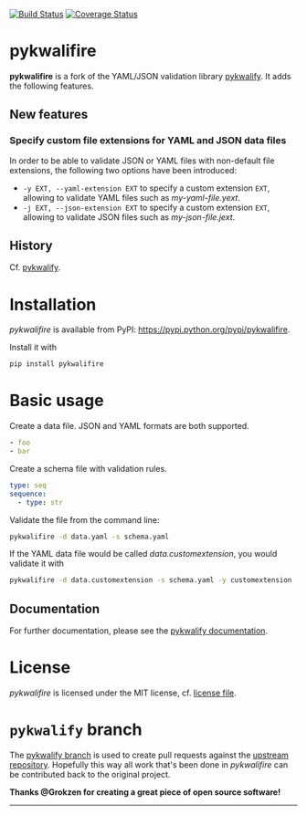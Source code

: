 [![Build Status](https://travis-ci.org/sdruskat/pykwalifire.svg?branch=master)](https://travis-ci.org/sdruskat/pykwalifire) [![Coverage Status](https://coveralls.io/repos/github/sdruskat/pykwalifire/badge.svg?branch=master)](https://coveralls.io/github/sdruskat/pykwalifire?branch=master)

# pykwalifire

**pykwalifire** is a fork of the YAML/JSON validation library [pykwalify](https://github.com/Grokzen/pykwalify).
It adds the following features.

## New features

### Specify custom file extensions for YAML and JSON data files

In order to be able to validate JSON or YAML files with non-default file extensions, 
the following two options have been introduced:

- `-y EXT, --yaml-extension EXT` to specify a custom extension `EXT`, allowing to
validate YAML files such as *my-yaml-file.yext*.
- `-j EXT, --json-extension EXT` to specify a custom extension `EXT`, allowing to
validate JSON files such as *my-json-file.jext*.

## History

Cf. [pykwalify](https://github.com/Grokzen/pykwalify).

# Installation

*pykwalifire* is available from PyPI: https://pypi.python.org/pypi/pykwalifire.

Install it with 

```bash
pip install pykwalifire
```

# Basic usage

Create a data file. JSON and YAML formats are both supported.

```yaml
- foo
- bar
```

Create a schema file with validation rules.

```yaml
type: seq
sequence:
  - type: str
```

Validate the file from the command line:

```bash
pykwalifire -d data.yaml -s schema.yaml
```

If the YAML data file would be called *data.customextension*, you would validate it
with

```bash
pykwalifire -d data.customextension -s schema.yaml -y customextension
```


## Documentation

For further documentation, please see the [pykwalify documentation](http://pykwalify.readthedocs.io/en/master/).

# License

*pykwalifire* is licensed under the MIT license, cf. [license file](LICENSE.md).

# `pykwalify` branch

The [pykwalify branch](https://github.com/sdruskat/pykwalifire/tree/pykwalify)
is used to create pull requests against the [upstream repository](https://github.com/Grokzen/pykwalify).
Hopefully this way all work that's been done in *pykwalifire* can be contributed
back to the original project.

**Thanks @Grokzen for creating a great piece of open source software!**

---

